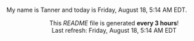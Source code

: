 My name is Tanner and today is Friday, August 18, 5:14 AM EDT.

<p align="center">This <i>README</i> file is generated <b>every 3 hours</b>!</br>Last refresh: Friday, August 18, 5:14 AM EDT<br /></p>
